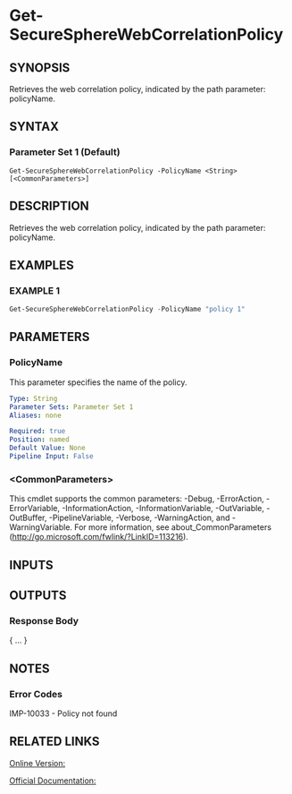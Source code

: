 ﻿# Get-SecureSphereWebCorrelationPolicy

## SYNOPSIS
Retrieves the web correlation policy, indicated by the path parameter: policyName.

## SYNTAX

### Parameter Set 1 (Default)
```
Get-SecureSphereWebCorrelationPolicy -PolicyName <String> [<CommonParameters>]
```

## DESCRIPTION
Retrieves the web correlation policy, indicated by the path parameter: policyName.

## EXAMPLES

### EXAMPLE 1

```powershell
Get-SecureSphereWebCorrelationPolicy -PolicyName "policy 1"
```

## PARAMETERS

### PolicyName
This parameter specifies the name of the policy.

```yaml
Type: String
Parameter Sets: Parameter Set 1
Aliases: none

Required: true
Position: named
Default Value: None
Pipeline Input: False
```

### \<CommonParameters\>
This cmdlet supports the common parameters: -Debug, -ErrorAction, -ErrorVariable, -InformationAction, -InformationVariable, -OutVariable, -OutBuffer, -PipelineVariable, -Verbose, -WarningAction, and -WarningVariable. For more information, see about_CommonParameters (http://go.microsoft.com/fwlink/?LinkID=113216).

## INPUTS

## OUTPUTS

### Response Body
{
...
}

## NOTES

### Error Codes
IMP-10033 - Policy not found

## RELATED LINKS

[Online Version:](https://github.com/akshinmustafayev/Documentation/MD)

[Official Documentation:](https://docs.imperva.com/bundle/v13.6-api-reference-guide/page/70807.htm)



